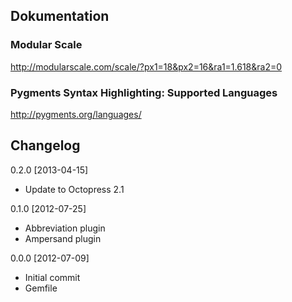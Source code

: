 ## Dokumentation

### Modular Scale

http://modularscale.com/scale/?px1=18&px2=16&ra1=1.618&ra2=0

### Pygments Syntax Highlighting: Supported Languages

http://pygments.org/languages/

## Changelog

0.2.0 [2013-04-15]

* Update to Octopress 2.1

0.1.0 [2012-07-25]

* Abbreviation plugin
* Ampersand plugin

0.0.0 [2012-07-09]

* Initial commit
* Gemfile
